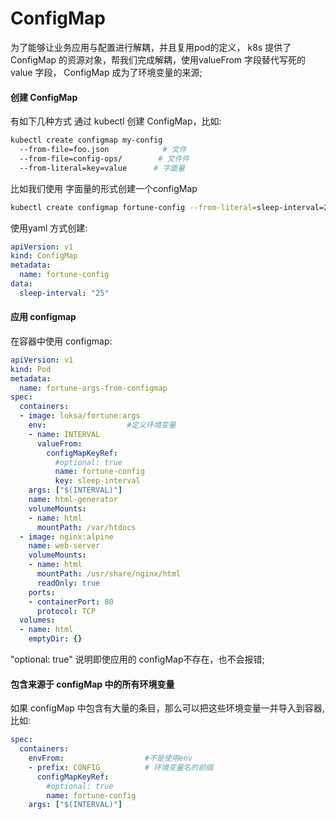 # ConfigMap
为了能够让业务应用与配置进行解耦，并且复用pod的定义， k8s 提供了 ConfigMap 的资源对象，帮我们完成解耦，使用valueFrom 字段替代写死的value 字段， ConfigMap 成为了环境变量的来源;

#### 创建 ConfigMap
有如下几种方式 通过 kubectl 创建 ConfigMap，比如:
```bash
kubectl create configmap my-config
  --from-file=foo.json            # 文件
  --from-file=config-ops/        # 文件件
  --from-literal=key=value      # 字面量
```
比如我们使用 字面量的形式创建一个configMap
```bash
kubectl create configmap fortune-config --from-literal=sleep-interval=25
```
使用yaml 方式创建:
```yaml
apiVersion: v1
kind: ConfigMap
metadata:
  name: fortune-config
data:
  sleep-interval: "25"
```

#### 应用 configmap
在容器中使用 configmap:
```yaml
apiVersion: v1
kind: Pod
metadata:
  name: fortune-args-from-configmap
spec:
  containers:
  - image: luksa/fortune:args
    env:                  #定义环境变量
    - name: INTERVAL
      valueFrom:
        configMapKeyRef:
          #optional: true    
          name: fortune-config
          key: sleep-interval
    args: ["$(INTERVAL)"]
    name: html-generator
    volumeMounts:
    - name: html
      mountPath: /var/htdocs
  - image: nginx:alpine
    name: web-server
    volumeMounts:
    - name: html
      mountPath: /usr/share/nginx/html
      readOnly: true
    ports:
    - containerPort: 80
      protocol: TCP
  volumes:
  - name: html
    emptyDir: {}
```
"optional: true" 说明即使应用的 configMap不存在，也不会报错;

#### 包含来源于 configMap 中的所有环境变量
如果 configMap 中包含有大量的条目，那么可以把这些环境变量一并导入到容器,比如:
```yaml
spec:
  containers:
    envFrom:                  #不是使用env
    - prefix: CONFIG_         # 环境变量名的前缀
      configMapKeyRef:
        #optional: true    
        name: fortune-config
    args: ["$(INTERVAL)"]
```
